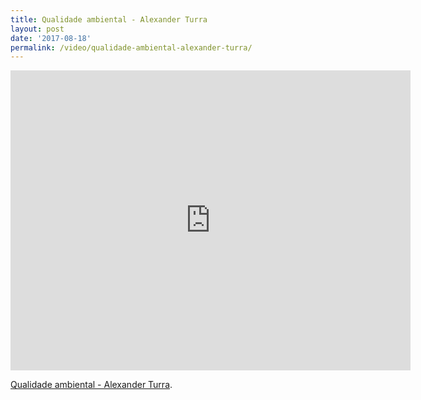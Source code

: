 ```yaml
---
title: Qualidade ambiental - Alexander Turra
layout: post
date: '2017-08-18'
permalink: /video/qualidade-ambiental-alexander-turra/
---
```


<div class="ratio ratio-16x9"><iframe allowfullscreen="" class="youtube-field-player" frameborder="0" height="480" id="youtube-field-player" src="https://www.youtube.com/embed/NyQxjtdHLeE?wmode=opaque" title="Qualidade ambiental - Alexander Turra" width="640"></iframe></div>

[Qualidade ambiental - Alexander Turra](https://www.youtube.com/watch?v=NyQxjtdHLeE).
